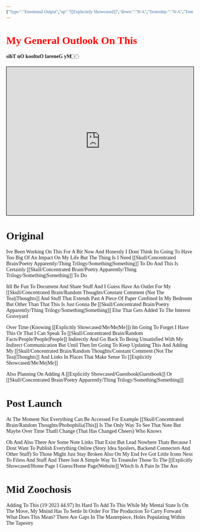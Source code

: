 ```yaml
---
{"Type:":"Emotional Output","up":"[[Explicitely Showcased]]","down:":"N/A","Yesterday:":"N/A","Tomorrow:":"N/A","alias:":"My General Outlook On This","Next:":"[[Constant Comment (Not The Tea)]]","Previous:":"[[Home Page]]","title":"My General Outlook On This","comments":true,"dg-publish":true,"dg-show-local-graph":null,"tags":["Tagless"],"dg-show-toc":true,"dg-hide-in-graph":null,"dg-permalink":null,"permalink":"/explicitly-showcased/my-general-outlook-on-this/","dgShowToc":true,"dgPassFrontmatter":true}
---
```


<style id="Force_Custom_Fonts" type="text/css">@font-face{font-style:normal;font-family:"Merriweather";src:local("Merriweather")}@font-face{font-style:bolder;font-family:"Merriweather";src:local("Merriweather")}@font-face{font-style:normal;font-family:"Merriweather";src:local("Merriweather");unicode-range:U+0-FF,U+2E80-9FFF,U+F900-FAFF,U+FE30-FE4F,U+20000-2FA1F}@font-face{font-style:bolder;font-family:"Merriweather";src:local("Merriweather");unicode-range:U+0-FF,U+2E80-9FFF,U+F900-FAFF,U+FE30-FE4F,U+20000-2FA1F}@font-face{font-style:normal;font-family:"Merriweather";src:local("Merriweather");unicode-range:U+0-FF}@font-face{font-style:bolder;font-family:"Merriweather";src:local("Merriweather");unicode-range:U+0-FF}:not(pre):not(code):not(textarea):not(tt):not(kbd):not(samp):not(var){font-family:"Merriweather"!important}pre,code,textarea,tt,kbd,samp,var{font-family:monospace!important}pre *,code *,textarea *,tt *,kbd *,samp *,var *{font-family:monospace!important}</style>

# <span style="color:#FF0000">My General Outlook On This</span>
#### ‫‬‭‮‪‫‬‭‮҉   ‫‬‭‮҉‫‬‭‮‪‫‬‭‮ My General Outlook On This

<div><iframe allowfullscreen="" width="100%" height="400px" frameborder="1" name="myiFrame" style="border:1px #000000 solid;" src="https://plaza.one/" sandbox="allow-forms allow-modals allow-presentation allow-popups allow-same-origin allow-scripts"></iframe></div>

# Original
Ive Been Working On This For A Bit Now And Honestly I Dont Think Its Going To Have Too Big Of An Impact On My Life But The Thing Is I Need [[Skull/Concentrated Brain/Poetry Apparently/Thing Trilogy/Something\|Something]] To Do And This Is Certainly [[Skull/Concentrated Brain/Poetry Apparently/Thing Trilogy/Something\|Something]] To Do

Itll Be Fun To Document And Share Stuff And I Guess Have An Outlet For My [[Skull/Concentrated Brain/Random Thoughts/Constant Comment (Not The Tea)\|Thoughts]] And Stuff That Extends Past A Piece Of Paper Confined In My Bedroom But Other Than That This Is Just Gonna Be [[Skull/Concentrated Brain/Poetry Apparently/Thing Trilogy/Something\|Something]] Else That Gets Added To The Interest Graveyard

Over Time (Knowing [[Explicitly Showcased/Me/Me\|Me]]) Im Going To Forget I Have This Or That I Can Speak To [[Skull/Concentrated Brain/Random Facts/People/People\|People]] Indirectly And Go Back To Being Unsatisfied With My Indirect Communication But Until Then Im Going To Keep Updating This And Adding My [[Skull/Concentrated Brain/Random Thoughts/Constant Comment (Not The Tea)\|Thoughts]] And Links In Places That Make Sense To [[Explicitly Showcased/Me/Me\|Me]]


Also Planning On Adding A [[Explicitly Showcased/Guestbook\|Guestbook]] Or [[Skull/Concentrated Brain/Poetry Apparently/Thing Trilogy/Something\|Something]]

# Post Launch
At The Moment Not Everything Can Be Accessed
For Example [[Skull/Concentrated Brain/Random Thoughts/Phobophilia\|This]] Is The Only Way To See That Note
But Maybe Over Time Thatll Change (That Has Changed Cheers)
Who Knows

Oh And Also There Are Some Note Links That Exist But Lead Nowhere
Thats Because I Dont Want To Publish Everything Online (Story Idea Spoilers, Backend Connecters And Other Stuff) So Those Might Just Stay Broken
Also On My End Ive Got Little Icons Next To Filess And Stuff And There Isnt A Simple Way To Treansfer Those To The [[Explicitly Showcased/Home Page I Guess/Home Page\|Website]] Which Is A Pain In The Ass

# Mid Zoochosis
Adding To This (19·2023 44.97) Its Hard To Add To This While My Mental State Is On The Move, My Mnind Has To Settle In Order For The Production To Carry Forward
What Does This Mean? There Are Gaps In The Masterpiece, Holes Populating Within The Tapestry
